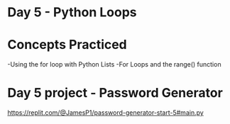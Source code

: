 # Day 5 - Python Loops
# Concepts Practiced
-Using the for loop with Python Lists
-For Loops and the range() function
# Day 5 project - Password Generator
https://replit.com/@JamesP1/password-generator-start-5#main.py

